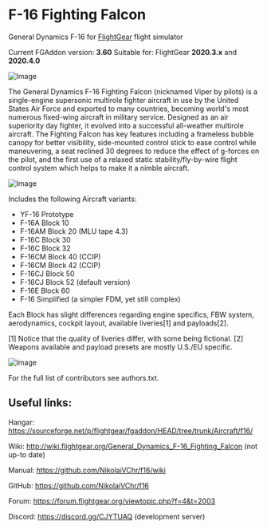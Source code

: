 # F-16 Fighting Falcon
General Dynamics F-16 for [FlightGear](http://www.flightgear.org) flight simulator

Current FGAddon version: **3.60**
Suitable for: FlightGear **2020.3.x** and **2020.4.0**

![Image](https://i.ibb.co/9p3PVJ3/fgfs-20220623070823.png)

The General Dynamics F-16 Fighting Falcon (nicknamed Viper by pilots) is a single-engine supersonic multirole fighter aircraft in use by the United States Air Force and exported to many countries, becoming world's most numerous fixed-wing aircraft in military service. Designed as an air superiority day fighter, it evolved into a successful all-weather multirole aircraft.
The Fighting Falcon has key features including a frameless bubble canopy for better visibility, side-mounted control stick to ease control while maneuvering, a seat reclined 30 degrees to reduce the effect of g-forces on the pilot, and the first use of a relaxed static stability/fly-by-wire flight control system which helps to make it a nimble aircraft.

![Image](https://i.ibb.co/3RwrW7N/fgfs-20220629181356.png)

Includes the following Aircraft variants:

- YF-16 Prototype
- F-16A Block 10
- F-16AM Block 20 (MLU tape 4.3)
- F-16C Block 30
- F-16C Block 32
- F-16CM Block 40 (CCIP)
- F-16CM Block 42 (CCIP)
- F-16CJ Block 50
- F-16CJ Block 52 (default version)
- F-16E Block 60
- F-16 Simplified (a simpler FDM, yet still complex)


Each Block has slight differences regarding engine specifics, FBW system, aerodynamics, cockpit layout, available liveries[1] and payloads[2].

[1] Notice that the quality of liveries differ, with some being fictional.
[2] Weapons available and payload presets are mostly U.S./EU specific.

![Image](https://i.ibb.co/X7mWV7D/fgfs-20200508202518.png)

For the full list of contributors see authors.txt.

Useful links:
-----------
Hangar: https://sourceforge.net/p/flightgear/fgaddon/HEAD/tree/trunk/Aircraft/f16/

Wiki: http://wiki.flightgear.org/General_Dynamics_F-16_Fighting_Falcon  (not up-to date)

Manual: https://github.com/NikolaiVChr/f16/wiki

GitHub: https://github.com/NikolaiVChr/f16

Forum: https://forum.flightgear.org/viewtopic.php?f=4&t=2003

Discord: https://discord.gg/CJYTUAQ (development server)
